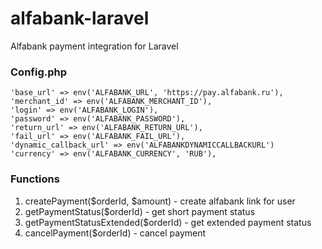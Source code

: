 # alfabank-laravel
Alfabank payment integration for Laravel

### Config.php
```
'base_url' => env('ALFABANK_URL', 'https://pay.alfabank.ru'),
'merchant_id' => env('ALFABANK_MERCHANT_ID'),
'login' => env('ALFABANK_LOGIN'),
'password' => env('ALFABANK_PASSWORD'),
'return_url' => env('ALFABANK_RETURN_URL'),
'fail_url' => env('ALFABANK_FAIL_URL'),
'dynamic_callback_url' => env('ALFABANKDYNAMICCALLBACKURL')
'currency' => env('ALFABANK_CURRENCY', 'RUB'),
```
### Functions
1. createPayment($orderId, $amount) - create alfabank link for user
2. getPaymentStatus($orderId) - get short payment status 
3. getPaymentStatusExtended($orderId) - get extended payment status
4. cancelPayment($orderId) - cancel payment
